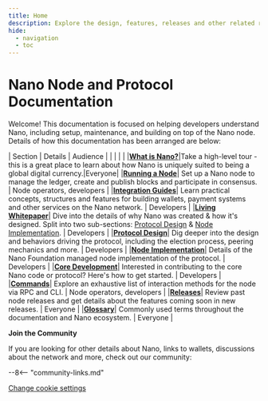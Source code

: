 ```yaml
---
title: Home
description: Explore the design, features, releases and other related resources for the nano protocol and node implementation.
hide:
  - navigation
  - toc
---
```


# Nano Node and Protocol Documentation
Welcome! This documentation is focused on helping developers understand Nano, including setup, maintenance, and building on top of the Nano node. Details of how this documentation has been arranged are below:

| Section | Details | Audience |
| | | |
|<span class="no-break">**[What is Nano?](what-is-nano/overview.md)**</span>|Take a high-level tour - this is a great place to learn about how Nano is uniquely suited to being a global digital currency.|Everyone|
|<span class="no-break">**[Running a Node](running-a-node/overview.md)**</span>| Set up a Nano node to manage the ledger, create and publish blocks and participate in consensus. | Node operators, developers  |
|<span class="no-break">**[Integration Guides](integration-guides/the-basics.md)**</span>| Learn practical concepts, structures and features for building wallets, payment systems and other services on the Nano network. | Developers  |
|<span class="no-break">**[Living Whitepaper](living-whitepaper/index.md)**</span>| Dive into the details of why Nano was created & how it's designed. Split into two sub-sections: [Protocol Design](protocol-design/introduction.md) & [Node Implementation](node-implementation/introduction.md).  | Developers |
|<span class="no-break">**[Protocol Design](protocol-design/introduction.md)**</span>| Dig deeper into the design and behaviors driving the protocol, including the election process, peering mechanics and more. | Developers |
|<span class="no-break">**[Node Implementation](node-implementation/introduction.md)**</span>| Details of the Nano Foundation managed node implementation of the protocol. | Developers |
|<span class="no-break">**[Core Development](core-development/overview.md)**</span>| Interested in contributing to the core Nano code or protocol? Here's how to get started. | Developers |
|<span class="no-break">**[Commands](commands/rpc-protocol.md)**</span>|  Explore an exhaustive list of interaction methods for the node via RPC and CLI. | Node operators, developers |
|<span class="no-break">**[Releases](releases/node-releases.md)**</span>| Review past node releases and get details about the features coming soon in new releases.  | Everyone  |
|<span class="no-break">**[Glossary](glossary.md)**</span>| Commonly used terms throughout the documentation and Nano ecosystem.  | Everyone  |

**Join the Community**

If you are looking for other details about Nano, links to wallets, discussions about the network and more, check out our community:

--8<-- "community-links.md"

[Change cookie settings](#__consent)
